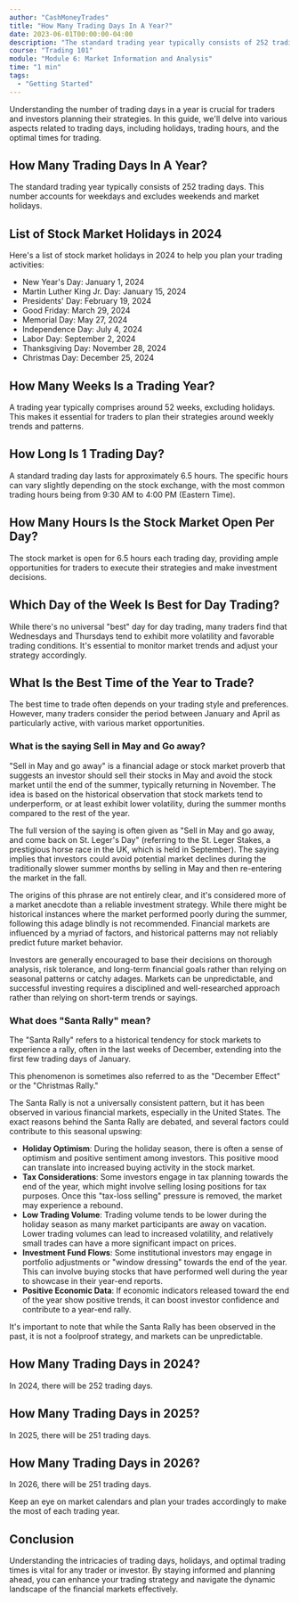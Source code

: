 ```yaml
---
author: "CashMoneyTrades"
title: "How Many Trading Days In A Year?"
date: 2023-06-01T00:00:00-04:00
description: "The standard trading year typically consists of 252 trading days. In this guide, we'll delve into various aspects related to trading days, including holidays, trading hours, and the optimal times for trading."
course: "Trading 101"
module: "Module 6: Market Information and Analysis" 
time: "1 min"
tags:
  - "Getting Started"
---
```



Understanding the number of trading days in a year is crucial for traders and investors planning their strategies. In this guide, we'll delve into various aspects related to trading days, including holidays, trading hours, and the optimal times for trading.

## How Many Trading Days In A Year?

The standard trading year typically consists of 252 trading days. This number accounts for weekdays and excludes weekends and market holidays.

## List of Stock Market Holidays in 2024

Here's a list of stock market holidays in 2024 to help you plan your trading activities:

- New Year's Day: January 1, 2024
- Martin Luther King Jr. Day: January 15, 2024
- Presidents' Day: February 19, 2024
- Good Friday: March 29, 2024
- Memorial Day: May 27, 2024
- Independence Day: July 4, 2024
- Labor Day: September 2, 2024
- Thanksgiving Day: November 28, 2024
- Christmas Day: December 25, 2024

## How Many Weeks Is a Trading Year?

A trading year typically comprises around 52 weeks, excluding holidays. This makes it essential for traders to plan their strategies around weekly trends and patterns.

## How Long Is 1 Trading Day?

A standard trading day lasts for approximately 6.5 hours. The specific hours can vary slightly depending on the stock exchange, with the most common trading hours being from 9:30 AM to 4:00 PM (Eastern Time).

## How Many Hours Is the Stock Market Open Per Day?

The stock market is open for 6.5 hours each trading day, providing ample opportunities for traders to execute their strategies and make investment decisions.

## Which Day of the Week Is Best for Day Trading?

While there's no universal "best" day for day trading, many traders find that Wednesdays and Thursdays tend to exhibit more volatility and favorable trading conditions. It's essential to monitor market trends and adjust your strategy accordingly.

## What Is the Best Time of the Year to Trade?

The best time to trade often depends on your trading style and preferences. However, many traders consider the period between January and April as particularly active, with various market opportunities.

### What is the saying Sell in May and Go away?
"Sell in May and go away" is a financial adage or stock market proverb that suggests an investor should sell their stocks in May and avoid the stock market until the end of the summer, typically returning in November. The idea is based on the historical observation that stock markets tend to underperform, or at least exhibit lower volatility, during the summer months compared to the rest of the year.

The full version of the saying is often given as "Sell in May and go away, and come back on St. Leger's Day" (referring to the St. Leger Stakes, a prestigious horse race in the UK, which is held in September). The saying implies that investors could avoid potential market declines during the traditionally slower summer months by selling in May and then re-entering the market in the fall.

The origins of this phrase are not entirely clear, and it's considered more of a market anecdote than a reliable investment strategy. While there might be historical instances where the market performed poorly during the summer, following this adage blindly is not recommended. Financial markets are influenced by a myriad of factors, and historical patterns may not reliably predict future market behavior.

Investors are generally encouraged to base their decisions on thorough analysis, risk tolerance, and long-term financial goals rather than relying on seasonal patterns or catchy adages. Markets can be unpredictable, and successful investing requires a disciplined and well-researched approach rather than relying on short-term trends or sayings.

### What does "Santa Rally" mean?
The "Santa Rally" refers to a historical tendency for stock markets to experience a rally, often in the last weeks of December, extending into the first few trading days of January. 

This phenomenon is sometimes also referred to as the "December Effect" or the "Christmas Rally."

The Santa Rally is not a universally consistent pattern, but it has been observed in various financial markets, especially in the United States. The exact reasons behind the Santa Rally are debated, and several factors could contribute to this seasonal upswing:

- **Holiday Optimism**: During the holiday season, there is often a sense of optimism and positive sentiment among investors. This positive mood can translate into increased buying activity in the stock market.
- **Tax Considerations**: Some investors engage in tax planning towards the end of the year, which might involve selling losing positions for tax purposes. Once this "tax-loss selling" pressure is removed, the market may experience a rebound.
- **Low Trading Volume**: Trading volume tends to be lower during the holiday season as many market participants are away on vacation. Lower trading volumes can lead to increased volatility, and relatively small trades can have a more significant impact on prices.
- **Investment Fund Flows**: Some institutional investors may engage in portfolio adjustments or "window dressing" towards the end of the year. This can involve buying stocks that have performed well during the year to showcase in their year-end reports.
- **Positive Economic Data**: If economic indicators released toward the end of the year show positive trends, it can boost investor confidence and contribute to a year-end rally.

It's important to note that while the Santa Rally has been observed in the past, it is not a foolproof strategy, and markets can be unpredictable.


## How Many Trading Days in 2024?

In 2024, there will be 252 trading days.

## How Many Trading Days in 2025?

In 2025, there will be 251 trading days.

## How Many Trading Days in 2026?

In 2026, there will be 251 trading days.

Keep an eye on market calendars and plan your trades accordingly to make the most of each trading year.

## Conclusion

Understanding the intricacies of trading days, holidays, and optimal trading times is vital for any trader or investor. By staying informed and planning ahead, you can enhance your trading strategy and navigate the dynamic landscape of the financial markets effectively.
